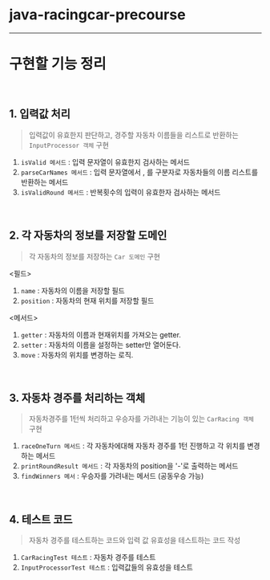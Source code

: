 # java-racingcar-precourse
---

# 구현할 기능 정리

<br>

## 1. 입력값 처리

> 입력값이 유효한지 판단하고, 경주할 자동차 이름들을 리스트로 반환하는 `InputProcessor 객체`  구현

1. `isValid 메서드` : 입력 문자열이 유효한지 검사하는 메서드
2. `parseCarNames 메서드` : 입력 문자열에서 , 를  구분자로 자동차들의 이름 리스트를 반환하는 메서드
3. `isValidRound 메서드` : 반복횟수의 입력이 유효한자 검사하는 메서드

<br>

## 2. 각 자동차의 정보를 저장할 도메인 

> 각 자동차의 정보를 저장하는 `Car 도메인` 구현

<필드>
1. `name` : 자동차의 이름을 저장할 필드
2. `position` : 자동차의 현재 위치를 저장할 필드

<메서드>
1. `getter` : 자동차의 이름과 현재위치를 가져오는 getter.
2. `setter` : 자동차의 이름을 설정하는 setter만 열어둔다.
3. `move` : 자동차의 위치를 변경하는 로직.


<br>

## 3. 자동차 경주를 처리하는 객체

> 자동차경주를 1턴씩 처리하고 우승자를 가려내는 기능이 있는 `CarRacing 객체` 구현

1. `raceOneTurn 메서드` : 각 자동차에대해 자동차 경주를 1턴 진행하고 각 위치를 변경하는 메서드
2. `printRoundResult 메서드` : 각 자동차의 position을 '-'로 출력하는 메서드
3. `findWinners 메서` : 우승자를 가려내는 메서드 (공동우승 가능)

<br>

## 4. 테스트 코드

> 자동차 경주를 테스트하는 코드와 입력 값 유효성을 테스트하는 코드 작성

1. `CarRacingTest 테스트` : 자동차 경주를 테스트
2. `InputProcessorTest 테스트` : 입력값들의 유효성을 테스트
